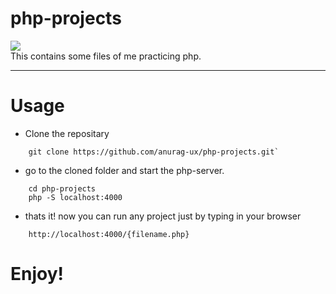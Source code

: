 # php-projects
<img src="https://www.designologix.in/wp-content/uploads/2016/05/php-logo.png">
<br>
This contains some files of me practicing php.
<hr>

# Usage
- Clone the repositary
```
    git clone https://github.com/anurag-ux/php-projects.git`
```
- go to the cloned folder and start the php-server.
```
    cd php-projects
    php -S localhost:4000 
```
- thats it! now you can run any project just by typing in your browser
```
    http://localhost:4000/{filename.php}
 ```
# Enjoy!
